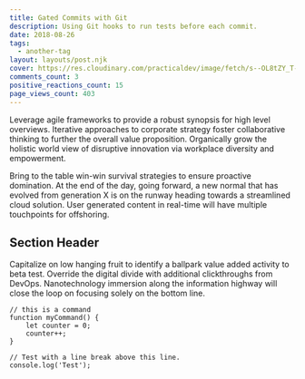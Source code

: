```yaml
---
title: Gated Commits with Git
description: Using Git hooks to run tests before each commit.
date: 2018-08-26
tags:
  - another-tag
layout: layouts/post.njk
cover: https://res.cloudinary.com/practicaldev/image/fetch/s--OL8tZY_T--/c_imagga_scale,f_auto,fl_progressive,h_420,q_auto,w_1000/https://thepracticaldev.s3.amazonaws.com/i/k7kh73gxuasnrsig9wiu.png
comments_count: 3
positive_reactions_count: 15
page_views_count: 403
---
```

Leverage agile frameworks to provide a robust synopsis for high level overviews. Iterative approaches to corporate strategy foster collaborative thinking to further the overall value proposition. Organically grow the holistic world view of disruptive innovation via workplace diversity and empowerment.

Bring to the table win-win survival strategies to ensure proactive domination. At the end of the day, going forward, a new normal that has evolved from generation X is on the runway heading towards a streamlined cloud solution. User generated content in real-time will have multiple touchpoints for offshoring.

## Section Header

Capitalize on low hanging fruit to identify a ballpark value added activity to beta test. Override the digital divide with additional clickthroughs from DevOps. Nanotechnology immersion along the information highway will close the loop on focusing solely on the bottom line.

``` text/2-3
// this is a command
function myCommand() {
	let counter = 0;
	counter++;
}

// Test with a line break above this line.
console.log('Test');
```
